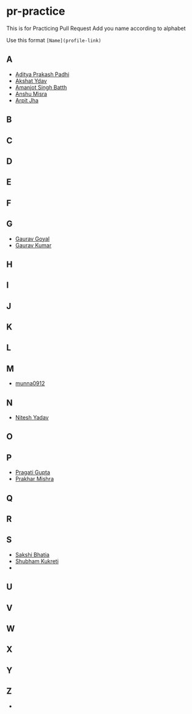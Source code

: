 # pr-practice
This is for Practicing Pull Request 
Add you name according to alphabet

Use this format 
`[Name](profile-link)`

## A
- [Aditya Prakash Padhi](https://github.com/watashi-wa-aditya)
- [Akshat Ydav](https://github.com/Akshat1202)
- [Amanjot Singh Batth](https://github.com/ajbatth)
- [Anshu Misra](https://github.com/anshumisra)
- [Arpit Jha](https://github.com/Arpit-Jha)
## B

## C

## D

## E

## F

## G
- [Gaurav Goyal](https://github.com/GauravGoyal-123)
- [Gaurav Kumar](https://github.com/itsKiranay)
## H

## I

## J

## K

## L

## M
- [munna0912](https://github.com/munna0912)
## N
- [Nitesh Yadav](https://github.com/Nitesh2905)

## O

## P
- [Pragati Gupta](https://github.com/pragati2402)
- [Prakhar Mishra](https://github.com/prakhar3062)

## Q

## R

## S
- [Sakshi Bhatia](https://github.com/sakshi79)
- [Shubham Kukreti](https://github.com/KukretiShubham)
- 

## U

## V

## W

## X

## Y

## Z
-
